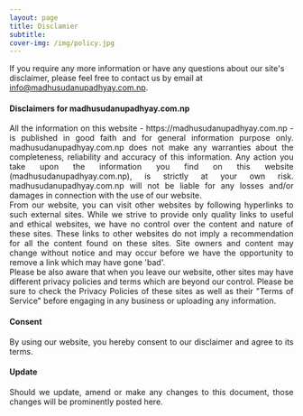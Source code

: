 ```yaml
---
layout: page
title: Disclamier
subtitle: 
cover-img: /img/policy.jpg
---
```



If you require any more information or have any questions about our site's disclaimer, please feel free to contact us by email at info@madhusudanupadhyay.com.np. 

#### Disclaimers for madhusudanupadhyay.com.np
<div align="Justify"> All the information on this website - https://madhusudanupadhyay.com.np - is published in good faith and for general information purpose only. madhusudanupadhyay.com.np does not make any warranties about the completeness, reliability and accuracy of this information. Any action you take upon the information you find on this website (madhusudanupadhyay.com.np), is strictly at your own risk. madhusudanupadhyay.com.np will not be liable for any losses and/or damages in connection with the use of our website.</div>

<div align="Justify"> From our website, you can visit other websites by following hyperlinks to such external sites. While we strive to provide only quality links to useful and ethical websites, we have no control over the content and nature of these sites. These links to other websites do not imply a recommendation for all the content found on these sites. Site owners and content may change without notice and may occur before we have the opportunity to remove a link which may have gone 'bad'.</div>

<div align="Justify">Please be also aware that when you leave our website, other sites may have different privacy policies and terms which are beyond our control. Please be sure to check the Privacy Policies of these sites as well as their "Terms of Service" before engaging in any business or uploading any information.</div>

#### Consent
<div align="Justify"> By using our website, you hereby consent to our disclaimer and agree to its terms.</div>

#### Update
<div align="Justify"> Should we update, amend or make any changes to this document, those changes will be prominently posted here.</div>